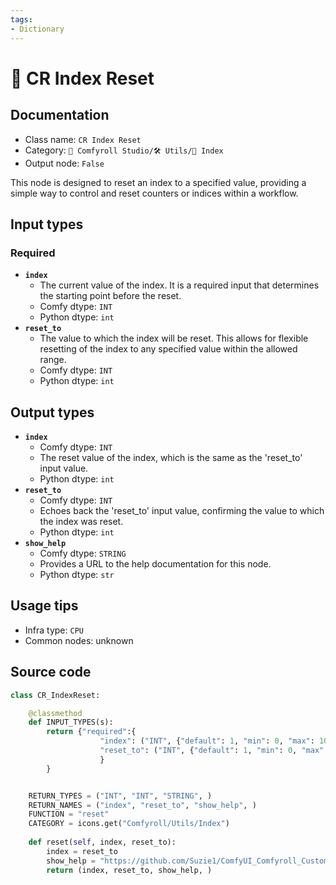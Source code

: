 ```yaml
---
tags:
- Dictionary
---
```


# 🔢 CR Index Reset
## Documentation
- Class name: `CR Index Reset`
- Category: `🧩 Comfyroll Studio/🛠️ Utils/🔢 Index`
- Output node: `False`

This node is designed to reset an index to a specified value, providing a simple way to control and reset counters or indices within a workflow.
## Input types
### Required
- **`index`**
    - The current value of the index. It is a required input that determines the starting point before the reset.
    - Comfy dtype: `INT`
    - Python dtype: `int`
- **`reset_to`**
    - The value to which the index will be reset. This allows for flexible resetting of the index to any specified value within the allowed range.
    - Comfy dtype: `INT`
    - Python dtype: `int`
## Output types
- **`index`**
    - Comfy dtype: `INT`
    - The reset value of the index, which is the same as the 'reset_to' input value.
    - Python dtype: `int`
- **`reset_to`**
    - Comfy dtype: `INT`
    - Echoes back the 'reset_to' input value, confirming the value to which the index was reset.
    - Python dtype: `int`
- **`show_help`**
    - Comfy dtype: `STRING`
    - Provides a URL to the help documentation for this node.
    - Python dtype: `str`
## Usage tips
- Infra type: `CPU`
- Common nodes: unknown


## Source code
```python
class CR_IndexReset:

    @classmethod
    def INPUT_TYPES(s):
        return {"required":{
                    "index": ("INT", {"default": 1, "min": 0, "max": 10000, "forceInput": True}),
                    "reset_to": ("INT", {"default": 1, "min": 0, "max": 10000}),
                    }
        }


    RETURN_TYPES = ("INT", "INT", "STRING", )
    RETURN_NAMES = ("index", "reset_to", "show_help", )
    FUNCTION = "reset"
    CATEGORY = icons.get("Comfyroll/Utils/Index")
    
    def reset(self, index, reset_to):
        index = reset_to
        show_help = "https://github.com/Suzie1/ComfyUI_Comfyroll_CustomNodes/wiki/Index-Nodes#cr-index-reset"
        return (index, reset_to, show_help, )   

```
